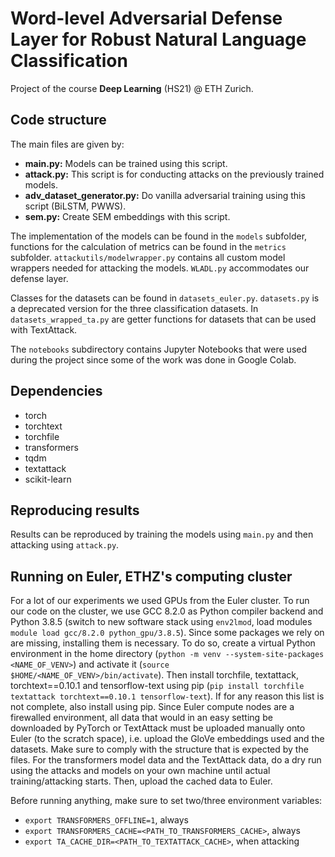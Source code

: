 # Word-level Adversarial Defense Layer for Robust Natural Language Classification
Project of the course __Deep Learning__ (HS21) @ ETH Zurich.

## Code structure
The main files are given by:
- **main.py:** Models can be trained using this script.
- **attack.py:** This script is for conducting attacks on the previously trained models.
- **adv_dataset_generator.py:** Do vanilla adversarial training using this script (BiLSTM, PWWS).
- **sem.py:** Create SEM embeddings with this script.

The implementation of the models can be found in the `models` subfolder, functions for the calculation of metrics can be found in the `metrics` subfolder. `attackutils/modelwrapper.py` contains all custom model wrappers needed for attacking the models. `WLADL.py` accommodates our defense layer.

Classes for the datasets can be found in `datasets_euler.py`. `datasets.py` is a deprecated version for the three classification datasets. In `datasets_wrapped_ta.py` are getter functions for datasets that can be used with TextAttack.

The `notebooks` subdirectory contains Jupyter Notebooks that were used during the project since some of the work was done in Google Colab.

## Dependencies
- torch
- torchtext
- torchfile
- transformers
- tqdm
- textattack
- scikit-learn

## Reproducing results
Results can be reproduced by training the models using `main.py` and then attacking using `attack.py`.

## Running on Euler, ETHZ's computing cluster
For a lot of our experiments we used GPUs from the Euler cluster. To run our code on the cluster, we use GCC 8.2.0 as Python compiler backend and Python 3.8.5 (switch to new software stack using `env2lmod`, load modules `module load gcc/8.2.0 python_gpu/3.8.5`). Since some packages we rely on are missing, installing them is necessary. To do so, create a virtual Python environment in the home directory (`python -m venv --system-site-packages <NAME_OF_VENV>`) and activate it (`source $HOME/<NAME_OF_VENV>/bin/activate`). Then install torchfile, textattack, torchtext==0.10.1 and tensorflow-text using pip (`pip install torchfile textattack torchtext==0.10.1 tensorflow-text`). If for any reason this list is not complete, also install using pip. Since Euler compute nodes are a firewalled environment, all data that would in an easy setting be downloaded by PyTorch or TextAttack must be uploaded manually onto Euler (to the scratch space), i.e. upload the GloVe embeddings used and the datasets. Make sure to comply with the structure that is expected by the files. For the transformers model data and the TextAttack data, do a dry run using the attacks and models on your own machine until actual training/attacking starts. Then, upload the cached data to Euler.

Before running anything, make sure to set two/three environment variables:
- `export TRANSFORMERS_OFFLINE=1`, always
- `export TRANSFORMERS_CACHE=<PATH_TO_TRANSFORMERS_CACHE>`, always
- `export TA_CACHE_DIR=<PATH_TO_TEXTATTACK_CACHE>`, when attacking
